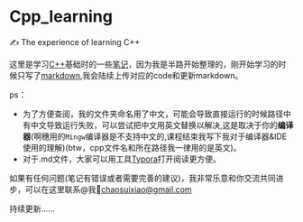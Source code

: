 # Cpp_learning
:writing_hand: The experience of learning C++

这里是学习[C++](https://github.com/Xiaochaosui/Cpp_learning/blob/5f2dd307307dbfdd56fb5314f31444b9b8c540c5/C++_learning.md)基础时的一些[笔记](https://github.com/Xiaochaosui/Cpp_learning/blob/5f2dd307307dbfdd56fb5314f31444b9b8c540c5/C++_learning.md)，因为我是半路开始整理的，刚开始学习的时候只写了[markdown](https://github.com/Xiaochaosui/Cpp_learning/blob/5f2dd307307dbfdd56fb5314f31444b9b8c540c5/C++_learning.md),我会陆续上传对应的code和更新markdown。

ps：

- 为了方便查阅，我的文件夹命名用了中文，可能会导致直接运行的时候路径中有中文导致运行失败，可以尝试把中文用英文替换以解决,这是取决于你的**编译器**(啊穗用的`Mingw`编译器是不支持中文的,课程结束我写下我对于编译器&IDE使用的理解)(btw，cpp文件名和所在路径我一律用的是英文)。
- 对于.md文件，大家可以用工具[Typora](https://www.typora.io/)打开阅读更方便。

如果有任何问题(笔记有错误或者需要完善的建议)，我非常乐意和你交流共同进步，可以在这里联系@我:email:chaosuixiao@gmail.com

持续更新......

